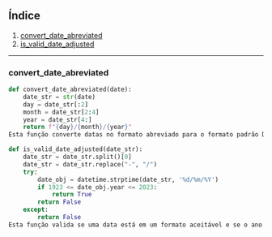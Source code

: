 

## Índice

1. [convert_date_abreviated](#convert_date_abreviated)
2. [is_valid_date_adjusted](#is_valid_date_adjusted)

---

### convert_date_abreviated

```python
def convert_date_abreviated(date):
    date_str = str(date)
    day = date_str[:2]
    month = date_str[2:4]
    year = date_str[4:]
    return f"{day}/{month}/{year}"
Esta função converte datas no formato abreviado para o formato padrão DD/MM/AAAA. Ela recebe uma data no formato abreviado como uma string e retorna a data no formato padrão.

def is_valid_date_adjusted(date_str):
    date_str = date_str.split()[0]
    date_str = date_str.replace("-", "/")
    try:
        date_obj = datetime.strptime(date_str, '%d/%m/%Y')
        if 1923 <= date_obj.year <= 2023:
            return True
        return False
    except:
        return False
Esta função valida se uma data está em um formato aceitável e se o ano está dentro de um intervalo permitido (1923-2023). Ela retorna um valor booleano indicando a validade da data.
